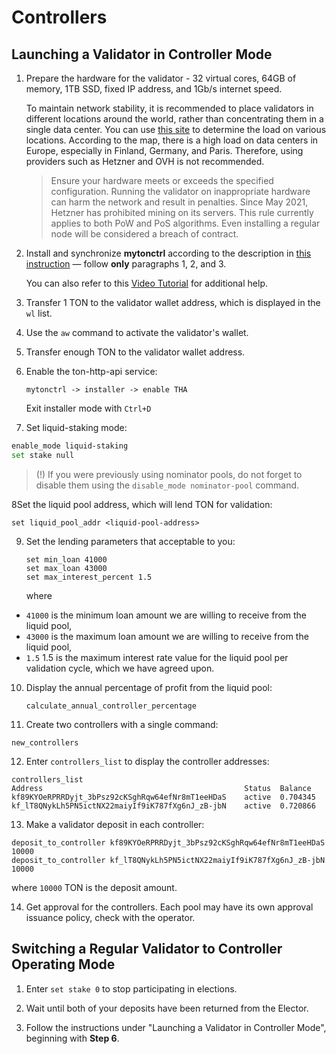 # Controllers

## Launching a Validator in Controller Mode

1. Prepare the hardware for the validator - 32 virtual cores, 64GB of memory, 1TB SSD, fixed IP address, and 1Gb/s internet speed.

   To maintain network stability, it is recommended to place validators in different locations around the world, rather than concentrating them in a single data center. You can use [this site](https://status.toncenter.com/) to determine the load on various locations. According to the map, there is a high load on data centers in Europe, especially in Finland, Germany, and Paris. Therefore, using providers such as Hetzner and OVH is not recommended.

   > Ensure your hardware meets or exceeds the specified configuration. Running the validator on inappropriate hardware can harm the network and result in penalties.
   > Since May 2021, Hetzner has prohibited mining on its servers. This rule currently applies to both PoW and PoS algorithms. Even installing a regular node will be considered a breach of contract.

2. Install and synchronize **mytonctrl** according to the description in [this instruction](https://github.com/ton-blockchain/mytonctrl/blob/master/docs/en/manual-ubuntu.md) — follow **only** paragraphs 1, 2, and 3.

   You can also refer to this [Video Tutorial](https://docs.ton.org/participate/run-nodes/full-node#installation) for additional help.

3. Transfer 1 TON to the validator wallet address, which is displayed in the `wl` list.

4. Use the `aw` command to activate the validator's wallet.

5. Transfer enough TON to the validator wallet address.

6. Enable the ton-http-api service:
	```
	mytonctrl -> installer -> enable THA
	```
	Exit installer mode with `Ctrl+D`

7. Set liquid-staking mode:

 ```bash
 enable_mode liquid-staking 
 set stake null
 ```

> (!) If you were previously using nominator pools, do not forget to disable them using the `disable_mode nominator-pool` command.

8Set the liquid pool address, which will lend TON for validation:
   ```
   set liquid_pool_addr <liquid-pool-address>
   ```

9. Set the lending parameters that acceptable to you:
   ```
   set min_loan 41000
   set max_loan 43000
   set max_interest_percent 1.5
   ```

   where 
* `41000` is the minimum loan amount we are willing to receive from the liquid pool,
* `43000` is the maximum loan amount we are willing to receive from the liquid pool,
*   `1.5` 1.5 is the maximum interest rate value for the liquid pool per validation cycle, which we have agreed upon.

10. Display the annual percentage of profit from the liquid pool:
	```
	calculate_annual_controller_percentage
	```

11. Create two controllers with a single command:

   ```
   new_controllers
   ```

12. Enter `controllers_list` to display the controller addresses:

   ```
   controllers_list
   Address                                             Status  Balance
   kf89KYOeRPRRDyjt_3bPsz92cKSghRqw64efNr8mT1eeHDaS    active  0.704345
   kf_lT8QNykLh5PN5ictNX22maiyIf9iK787fXg6nJ_zB-jbN    active  0.720866
   ```

13. Make a validator deposit in each controller:


```
deposit_to_controller kf89KYOeRPRRDyjt_3bPsz92cKSghRqw64efNr8mT1eeHDaS 10000
deposit_to_controller kf_lT8QNykLh5PN5ictNX22maiyIf9iK787fXg6nJ_zB-jbN 10000
```


where `10000` TON is the deposit amount.

14. Get approval for the controllers. Each pool may have its own approval issuance policy, check with the operator.

## Switching a Regular Validator to Controller Operating Mode

1. Enter `set stake 0` to stop participating in elections.

2. Wait until both of your deposits have been returned from the Elector.

3. Follow the instructions under "Launching a Validator in Controller Mode", beginning with **Step 6**.